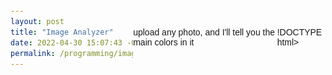 ```yaml
---
layout: post
title: "Image Analyzer"
date: 2022-04-30 15:07:43 -0500
permalink: /programming/image-analyzer/
---
```


upload any photo, and I'll tell you the main colors in it

!DOCTYPE html>

<html>
  <head>
    <style>
      body {
        font-family: Arial, sans-serif;
        display: flex;
        justify-content: center;
        align-items: center;
        height: 100vh;
      }

      .container {
        display: flex;
        justify-content: space-between;
        align-items: start;
        width: 80%;
      }

      form {
        max-width: 300px;
        margin: auto;
        padding: 20px;
        box-shadow: 0 0 10px rgba(0, 0, 0, 0.2);
        border-radius: 8px;
        background-color: #f9f9f9;
      }

      #result {
        flex: 1;
        max-width: 500px;
        margin: 10px;
        padding: 20px;
        box-shadow: 0 0 10px rgba(0, 0, 0, 0.2);
        border-radius: 8px;
        background-color: #f9f9f9;
        overflow: auto;
      }

      label {
        display: block;
        margin-top: 20px;
      }

      input[type="file"],
      input[type="number"] {
        width: 100%;
        padding: 10px;
        border: 1px solid #ddd;
        border-radius: 4px;
      }

      button {
        display: block;
        width: 100%;
        padding: 10px;
        margin-top: 20px;
        background-color: #007bff;
        color: white;
        border: none;
        border-radius: 4px;
        cursor: pointer;
      }

      button:hover {
        background-color: #0056b3;
      }
    </style>

  </head>
  <body>
    <div class="container">
      <form id="imageForm">
        <label for="imageFile">Image file:</label>
        <input type="file" id="imageFile" accept="image/*" required />

        <label for="nClusters">Number of clusters:</label>
        <input
          type="number"
          id="nClusters"
          min="1"
          max="6"
          value="5"
          required
        />

        <label for="minRepresentation">Minimum representation:</label>
        <input
          type="number"
          id="minRepresentation"
          min="0"
          max="1"
          step="0.00001"
          value="0.001"
          required
        />

        <button type="submit">Analyze Colors</button>
        <label for="format">Select display format:</label><br />
        <input
          type="radio"
          id="defaultFormat"
          name="format"
          value="default"
          checked
        />
        RGB String (e.g. color("#4a5f54"))<br />
        <input
          type="radio"
          id="alternativeFormat"
          name="format"
          value="alternative"
        />
        RGB Values (e.g. [74, 95, 84])
      </form>
      <pre id="result"></pre>
    </div>
    <script>
      document
        .getElementById("imageForm")
        .addEventListener("submit", function (event) {
          event.preventDefault();

          var imageFile = document.getElementById("imageFile").files[0];
          var nClusters = document.getElementById("nClusters").value;
          var minRepresentation =
            document.getElementById("minRepresentation").value;

          // Get the button
          var button = document.querySelector("button");

          let format = document.querySelector(
            'input[name="format"]:checked'
          ).value;

          function formatColor(color, format) {
            if (format === "alternative") {
              const matches = color.match(/[0-9a-f]{2}/gi);
              return matches.map((hex) => parseInt(hex, 16));
            } else {
              return color;
            }
          }

          var reader = new FileReader();
          reader.onloadend = function () {
            var base64data = reader.result;

            button.disabled = true;
            button.textContent = "Loading...";

            fetch(
              "https://witch-game-zn7nb.ondigitalocean.app/accounts/analyze_colors/",
              {
                method: "POST",
                headers: {
                  "Content-Type": "application/json",
                },
                body: JSON.stringify({
                  image: base64data,
                  n_clusters: nClusters,
                  min_representation: minRepresentation,
                }),
              }
            )
              .then((response) => response.json())
              .then((data) => {
                let results = data.results.map((result) => {
                  return {
                    representation: result.representation,
                    rgb: formatColor(result.rgb, format),
                  };
                });

                let output = JSON.stringify(
                  data,
                  null,
                  2
                ).replace(/\\/g, "");

                document.getElementById("result").textContent = output;

                button.disabled = false;
                button.textContent = "Analyze Colors";
              });
          };
          reader.readAsDataURL(imageFile);
        });
    </script>

  </body>
</html>

# why did I make this?

I'm dabbling in generative art, and I noticed that when creating color palettes, I would often reference photos. This is just a tool to automatically get a list of colors

# Curious about my most recent drop?

I made these

| ------------- |
| ![black.png](/assets/expressions/black.png) |
| ![blue-city.png](/assets/expressions/blue-city.png) |
| ![blue-yellow.png](/assets/expressions/blue-yellow.png) |
| ![green.png](/assets/expressions/green.png) |
| ![neons.png](/assets/expressions/neons.png) |
| ![tiles.png](/assets/expressions/tiles.png) |
| ![yellow.png](/assets/expressions/yellow.png) |
